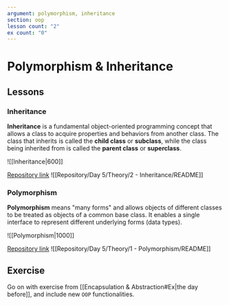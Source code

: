 ```yaml
---
argument: polymorphism, inheritance
section: oop
lesson count: "2"
ex count: "0"
---
```

# Polymorphism & Inheritance
## Lessons
### Inheritance
**Inheritance** is a fundamental object-oriented programming concept that allows a class to acquire properties and behaviors from another class. The class that inherits is called the **child class** or **subclass**, while the class being inherited from is called the **parent class** or **superclass**.

![[Inheritance|600]]

[Repository link](https://github.com/boolean-uk/java-tdd-oop-inheritance.git)
![[Repository/Day 5/Theory/2 - Inheritance/README]]

### Polymorphism
**Polymorphism** means "many forms" and allows objects of different classes to be treated as objects of a common base class. It enables a single interface to represent different underlying forms (data types).

![[Polymorphism|1000]]

[Repository link](https://github.com/boolean-uk/java-tdd-oop-polymorphism.git)
![[Repository/Day 5/Theory/1 - Polymorphism/README]]


## Exercise
Go on with exercise from [[Encapsulation & Abstraction#Ex|the day before]], and include new `OOP` functionalities.